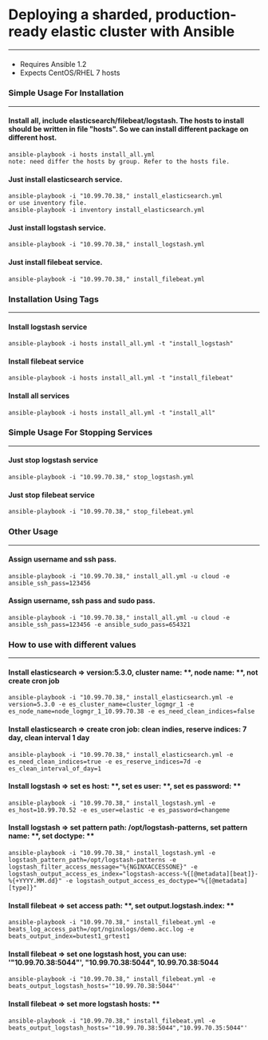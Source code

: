 # Deploying a sharded, production-ready elastic cluster with Ansible

------------------------------------------------------------------------------
####

- Requires Ansible 1.2
- Expects CentOS/RHEL 7 hosts

### Simple Usage For Installation 
---------------------------------------------
  #### Install all, include elasticsearch/filebeat/logstash. The hosts to install should be written in file "hosts". So we can install different package on different host. 
    ansible-playbook -i hosts install_all.yml
    note: need differ the hosts by group. Refer to the hosts file.
    
  #### Just install elasticsearch service.
    ansible-playbook -i "10.99.70.38," install_elasticsearch.yml
    or use inventory file.
    ansible-playbook -i inventory install_elasticsearch.yml

  #### Just install logstash service.
    ansible-playbook -i "10.99.70.38," install_logstash.yml
      
  #### Just install filebeat service.
    ansible-playbook -i "10.99.70.38," install_filebeat.yml

  ####

### Installation Using Tags
----------------------------------------
  #### Install logstash service
    ansible-playbook -i hosts install_all.yml -t "install_logstash"
    
  #### Install filebeat service
    ansible-playbook -i hosts install_all.yml -t "install_filebeat"
    
  #### Install all services
    ansible-playbook -i hosts install_all.yml -t "install_all"
    
  ####

### Simple Usage For Stopping Services
----------------------------------------------------------
  #### Just stop logstash service
    ansible-playbook -i "10.99.70.38," stop_logstash.yml
  
  #### Just stop filebeat service
    ansible-playbook -i "10.99.70.38," stop_filebeat.yml

  ####
  
### Other Usage
---------------------------------------------
  #### Assign username and ssh pass.
    ansible-playbook -i "10.99.70.38," install_all.yml -u cloud -e ansible_ssh_pass=123456
    
  #### Assign username, ssh pass and sudo pass.
    ansible-playbook -i "10.99.70.38," install_all.yml -u cloud -e ansible_ssh_pass=123456 -e ansible_sudo_pass=654321


### How to use with different values
---------------------------------------
  #### Install elasticsearch => version:5.3.0, cluster name: **, node name: **, not create cron job 
    ansible-playbook -i "10.99.70.38," install_elasticsearch.yml -e version=5.3.0 -e es_cluster_name=cluster_logmgr_1 -e es_node_name=node_logmgr_1_10.99.70.38 -e es_need_clean_indices=false

  #### Install elasticsearch => create cron job: clean indies, reserve indices: 7 day, clean interval 1 day
    ansible-playbook -i "10.99.70.38," install_elasticsearch.yml -e es_need_clean_indices=true -e es_reserve_indices=7d -e es_clean_interval_of_day=1
    
  #### Install logstash => set es host: **, set es user: **, set es password: **
    ansible-playbook -i "10.99.70.38," install_logstash.yml -e es_host=10.99.70.52 -e es_user=elastic -e es_password=changeme
    
  #### Install logstash => set pattern path: /opt/logstash-patterns, set pattern name: **, set doctype: **
    ansible-playbook -i "10.99.70.38," install_logstash.yml -e logstash_pattern_path=/opt/logstash-patterns -e logstash_filter_access_message="%{NGINXACCESSONE}" -e logstash_output_access_es_index="logstash-access-%{[@metadata][beat]}-%{+YYYY.MM.dd}" -e logstash_output_access_es_doctype="%{[@metadata][type]}"

  #### Install filebeat => set access path: **, set output.logstash.index: **
    ansible-playbook -i "10.99.70.38," install_filebeat.yml -e beats_log_access_path=/opt/nginxlogs/demo.acc.log -e beats_output_index=butest1_grtest1
  
  
  #### Install filebeat => set one logstash host, you can use: '"10.99.70.38:5044"', "10.99.70.38:5044", 10.99.70.38:5044
    ansible-playbook -i "10.99.70.38," install_filebeat.yml -e beats_output_logstash_hosts='"10.99.70.38:5044"'
  
  #### Install filebeat => set more logstash hosts: **
    ansible-playbook -i "10.99.70.38," install_filebeat.yml -e beats_output_logstash_hosts='"10.99.70.38:5044","10.99.70.35:5044"'
    
